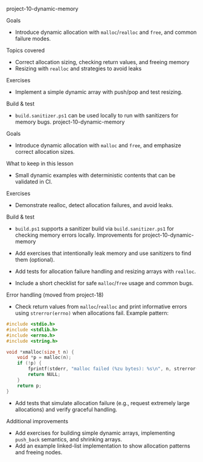 project-10-dynamic-memory

Goals
- Introduce dynamic allocation with `malloc`/`realloc` and `free`, and common failure modes.

Topics covered
- Correct allocation sizing, checking return values, and freeing memory
- Resizing with `realloc` and strategies to avoid leaks

Exercises
- Implement a simple dynamic array with push/pop and test resizing.

Build & test
- `build.sanitizer.ps1` can be used locally to run with sanitizers for memory bugs.
project-10-dynamic-memory

Goals
- Introduce dynamic allocation with `malloc` and `free`, and emphasize correct allocation sizes.

What to keep in this lesson
- Small dynamic examples with deterministic contents that can be validated in CI.

Exercises
- Demonstrate realloc, detect allocation failures, and avoid leaks.

Build & test
- `build.ps1` supports a sanitizer build via `build.sanitizer.ps1` for checking memory errors locally.
Improvements for project-10-dynamic-memory

- Add exercises that intentionally leak memory and use sanitizers to find them (optional).
- Add tests for allocation failure handling and resizing arrays with `realloc`.
- Include a short checklist for safe `malloc`/`free` usage and common bugs.

Error handling (moved from project-18)

- Check return values from `malloc`/`realloc` and print informative errors using `strerror(errno)` when allocations fail. Example pattern:

```c
#include <stdio.h>
#include <stdlib.h>
#include <errno.h>
#include <string.h>

void *xmalloc(size_t n) {
	void *p = malloc(n);
	if (!p) {
		fprintf(stderr, "malloc failed (%zu bytes): %s\n", n, strerror(errno));
		return NULL;
	}
	return p;
}
```

- Add tests that simulate allocation failure (e.g., request extremely large allocations) and verify graceful handling.

Additional improvements

- Add exercises for building simple dynamic arrays, implementing `push_back` semantics, and shrinking arrays.
- Add an example linked-list implementation to show allocation patterns and freeing nodes.

